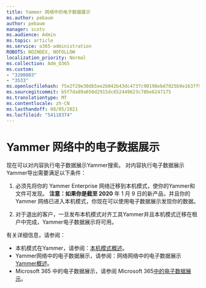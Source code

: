 ```yaml
---
title: Yammer 网络中的电子数据展示
ms.author: pebaum
author: pebaum
manager: scotv
ms.audience: Admin
ms.topic: article
ms.service: o365-administration
ROBOTS: NOINDEX, NOFOLLOW
localization_priority: Normal
ms.collection: Adm_O365
ms.custom:
- "3200003"
- "3533"
ms.openlocfilehash: f5e2f29e30db5ee2b042b43dc4737c90198ebd7025b9e1637f922b655a1a3f83
ms.sourcegitcommit: b5f7da89a650d2915dc652449623c78be6247175
ms.translationtype: MT
ms.contentlocale: zh-CN
ms.lasthandoff: 08/05/2021
ms.locfileid: "54118374"
---
```

# <a name="ediscovery-in-yammer-networks"></a>Yammer 网络中的电子数据展示

现在可以对内容执行电子数据展示Yammer搜索。  对内容执行电子数据展示Yammer导出需要满足以下条件：

1. 必须先将你的 Yammer Enterprise 网络迁移到本机模式，使你的Yammer和文件可发现。 **注意：如果你是截至 2020** 年 1 月 9 日的新产品，并且你的 Yammer 网络已进入本机模式，你现在可以使用电子数据展示发现你的数据。

2. 对于退出的客户，一旦发布本机模式对齐工具Yammer并且本机模式迁移在租户中完成，Yammer电子数据展示将可用。

有关详细信息，请参阅：

- 本机模式在Yammer，请参阅：[本机模式概述](https://docs.microsoft.com/yammer/configure-your-yammer-network/overview-native-mode)。
- Yammer网络中的电子数据展示，请参阅：网络网络中的电子数据展示[Yammer概述](https://docs.microsoft.com/yammer/manage-security-and-compliance/overview-of-ediscovery)。
- Microsoft 365 中的电子数据展示，请参阅 Microsoft 365[中的电子数据展示](https://docs.microsoft.com/microsoft-365/compliance/ediscovery)。
